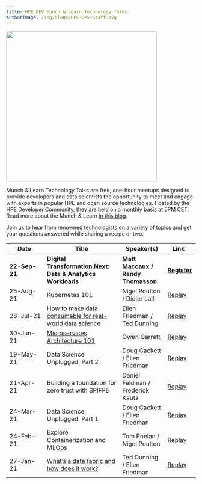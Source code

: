 ```yaml
---
title: HPE DEV Munch & Learn Technology Talks
authorimage: /img/blogs/HPE-Dev-Staff.svg
---
```

<img src="/img/skillup/MunchandLearn.svg" width="400">

Munch & Learn Technology Talks are free, one-hour meetups designed to provide developers and data scientists the opportunity to meet and engage with experts in popular HPE and open source technologies. Hosted by the HPE Developer Community, they are held on a monthly basis at 5PM CET. Read more about the Munch & Learn <a href="https://developer.hpe.com/blog/hpe-dev-launches-its-munch-learn-technical-talks" target="_blank">in this blog</a>.

Join us to hear from renowned technologists on a variety of topics and get your questions answered while sharing a recipe or two.

| &nbsp;&nbsp;&nbsp;&nbsp;&nbsp;Date&nbsp;&nbsp;&nbsp;&nbsp;&nbsp;&nbsp; | Title                                                                                                                                                                | Speaker(s)                         | &nbsp;&nbsp;&nbsp;Link&nbsp;&nbsp;&nbsp;&nbsp;&nbsp;                                      |
| ---------------------------------------------------------------------- | -------------------------------------------------------------------------------------------------------------------------------------------------------------------- | ---------------------------------- | ----------------------------------------------------------------------------------------- |
| **22-Sep-21**                                                          | **Digital Transformation.Next: Data & Analytics Workloads**                                                                                                          | **Matt Maccaux / Randy Thomasson** | **[Register](https://hpe.zoom.us/meeting/register/tJEtde-hrDMpE9MLHnqxZ7gWZCgjWyDMz_gM)** |
| 25-Aug-21                                                              | Kubernetes 101                                                                                                                                                       | Nigel Poulton / Didier Lalli       | [Replay](https://youtu.be/PWVJKK1obKQ)                                                    |
| 28-Jul-21                                                              | [How to make data consumable for real-world data science](https://hpe-developer-portal.s3.amazonaws.com/uploads/media/2021/7/HPE-Munch-and-Learn-7-28-july-2021.pdf) | Ellen Friedman / Ted Dunning       | [Replay](https://youtu.be/4WKjRqflF7M)                                                    |
| 30-Jun-21                                                              | [Microservices Architecture 101](https://hpe-developer-portal.s3.amazonaws.com/uploads/media/2021/4/fundamentals-of-microservices-1625131973756.pdf)                 | Owen Garrett                       | [Replay](https://youtu.be/qyyxQU37ZyQ)                                                    |
| 19-May-21                                                              | Data Science Unplugged: Part 2                                                                                                                                       | Doug Cackett / Ellen Friedman      | [Replay](https://vimeo.com/553419523)                                                     |
| 21-Apr-21                                                              | Building a foundation for zero trust with SPIFFE                                                                                                                     | Daniel Feldman / Frederick Kautz   | [Replay](https://vimeo.com/541563205)                                                     |
| 24-Mar-21                                                              | Data Science Unplugged: Part 1                                                                                                                                       | Doug Cackett / Ellen Friedman      | [Replay](https://youtu.be/Inh6eXM0EbA)                                                     |
| 24-Feb-21                                                              | Explore Containerization and MLOps                                                                                                                                   | Tom Phelan / Nigel Poulton         | [Replay](https://youtu.be/9PvKpe7yMpI)                                                     |
| 27-Jan-21                                                              | [What’s a data fabric and how does it work?](https://hpe-developer-portal.s3.amazonaws.com/uploads/media/2020/12/munch-and-learn-dunning-1611939333032.pdf)          | Ted Dunning / Ellen Friedman       | [Replay](https://youtu.be/qi6sTvu8osk)                                                    |